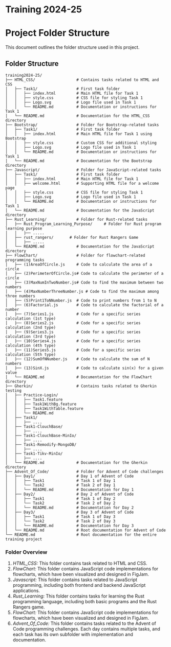 # Training 2024-25

# Project Folder Structure

This document outlines the folder structure used in this project.

## Folder Structure

```
training2024-25/
├── HTML_CSS/                  # Contains tasks related to HTML and CSS
│   ├── Task1/                 # First task folder
│   │   ├── index.html         # Main HTML file for Task 1
│   │   ├── style.css          # CSS file for styling Task 1
│   │   ├── Logo.svg           # Logo file used in Task 1
│   │   └── README.md          # Documentation or instructions for Task 1
│   └── README.md              # Documentation for the HTML_CSS directory
├── Bootstrap/                 # Folder for Bootstrap-related tasks
│   ├── Task1/                 # First task folder
│   │   ├── index.html         # Main HTML file for Task 1 using Bootstrap
│   │   ├── style.css          # Custom CSS for additional styling
│   │   ├── Logo.svg           # Logo file used in Task 1
│   │   └── README.md          # Documentation or instructions for Task 1
│   └── README.md              # Documentation for the Bootstrap directory
├── Javascript/                # Folder for JavaScript-related tasks
│   ├── Task1/                 # First task folder
│   │   ├── index.html         # Main HTML file for Task 1
│   │   ├── welcome.html       # Supporting HTML file for a welcome page
│   │   ├── style.css          # CSS file for styling Task 1
│   │   ├── Logo.svg           # Logo file used in Task 1
│   │   └── README.md          # Documentation or instructions for Task 1
│   └── README.md              # Documentation for the JavaScript directory
├── Rust_Learning/             # Folder for Rust-related tasks
│   ├── Rust_Program_Learning_Purpose/     # Folder for Rust program learning purpose
│   │   ├── .....
│   ├── rust_rangers/       # Folder for Rust Rangers Game
│   │   ├── .....
│   └── README.md              # Documentation for the JavaScript directory
├── FlowChart/                 # Folder for flowchart-related programming tasks
│   ├── (1)AreaOfCircle.js     # Code to calculate the area of a circle
│   ├── (2)PerimeterOfCircle.js# Code to calculate the perimeter of a circle
│   ├── (3)MaxNumInTwoNumber.js# Code to find the maximum between two numbers
│   ├── (4)MaxNumberThreeNumber.js # Code to find the maximum among three numbers
│   ├── (5)Print1ToNNumber.js  # Code to print numbers from 1 to N
│   ├── (6)Factorial.js        # Code to calculate the factorial of a number
│   ├── (7)Series1.js          # Code for a specific series calculation (1st type)
│   ├── (8)Series2.js          # Code for a specific series calculation (2nd type)
│   ├── (9)Series3.js          # Code for a specific series calculation (3rd type)
│   ├── (10)Series4.js         # Code for a specific series calculation (4th type)
│   ├── (11)Series5.js         # Code for a specific series calculation (5th type)
│   ├── (12)SumOfNNumber.js    # Code to calculate the sum of N numbers
│   ├── (13)SinX.js            # Code to calculate sin(x) for a given value
│   └── README.md              # Documentation for the FlowChart directory
├── Gherkin/                   # Contains tasks related to Gherkin testing
│   ├── Practice-Login/
│   │   ├── Task1.feature
│   │   ├── Task1WithBg.feature
│   │   ├── Task1WithTable.feature
│   │   └── README.md
│   ├── Task1/
│   │   ├── ....
│   ├── Task1-ClouchBase/
│   │   ├── ....
│   ├── Task1-ClouchBase-MinIo/
│   │   ├── ....
│   ├── Task1-Remodify-MongoDB/
│   │   ├── ....
│   ├── Task1-Tikv-MinIo/
│   │   ├── ....
│   └── README.md              # Documentation for the Gherkin directory
├── Advent_Of_Code/            # Folder for Advent of Code challenges
│   ├── Day1/                  # Day 1 of Advent of Code
│   │   ├── Task1              # Task 1 of Day 1
│   │   └── Task2              # Task 2 of Day 1
│   │   └── README.md          # Documentation for Day 1
│   ├── Day2/                  # Day 2 of Advent of Code
│   │   ├── Task1              # Task 1 of Day 2
│   │   └── Task2              # Task 2 of Day 2
│   │   └── README.md          # Documentation for Day 2
│   ├── Day3/                  # Day 3 of Advent of Code
│   │   ├── Task1              # Task 1 of Day 3
│   │   └── Task2              # Task 2 of Day 3
│   │   └── README.md          # Documentation for Day 3
│   └── README.md              # Root documentation for Advent of Code
└── README.md                  # Root documentation for the entire training project

```

### Folder Overview
1. *HTML_CSS:* This folder contains task related to HTML and CSS.
2. *FlowChart:* This folder contains JavaScript code implementations for flowcharts, which have been visualized and designed in FigJam.
3. *Javascript:* This folder contains tasks related to JavaScript programming, including both frontend and backend JavaScript applications.
4. *Rust_Learning:* This folder contains tasks for learning the Rust programming language, including both basic programs and the Rust Rangers game.
5. *FlowChart:* This folder contains JavaScript code implementations for flowcharts, which have been visualized and designed in FigJam.
6. *Advent_Of_Code:* This folder contains tasks related to the Advent of Code programming challenges. Each day contains multiple tasks, and each task has its own subfolder with implementation and documentation.
